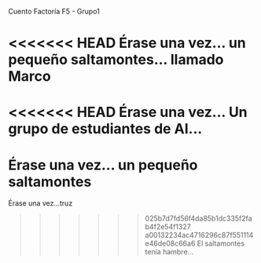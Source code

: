 Cuento Factoría F5 - Grupo1

<<<<<<< HEAD
Érase una vez... un pequeño saltamontes... llamado Marco
=======
<<<<<<< HEAD
Érase una vez...
Un grupo de estudiantes de AI...
=======
Érase una vez... un pequeño saltamontes
=======
Érase una vez...truz
>>>>>>> 025b7d7fd56f4da85b1dc335f2fab4f2e54f1327
>>>>>>> a00132234ac4716296c87f551114e46de08c66a6
El saltamontes tenía hambre...